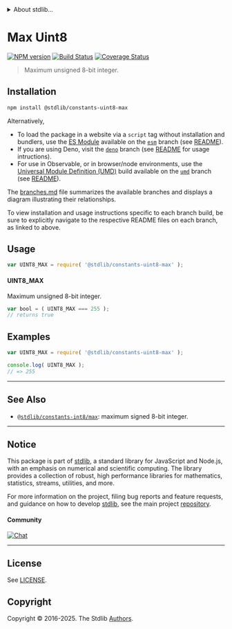 <!--

@license Apache-2.0

Copyright (c) 2018 The Stdlib Authors.

Licensed under the Apache License, Version 2.0 (the "License");
you may not use this file except in compliance with the License.
You may obtain a copy of the License at

   http://www.apache.org/licenses/LICENSE-2.0

Unless required by applicable law or agreed to in writing, software
distributed under the License is distributed on an "AS IS" BASIS,
WITHOUT WARRANTIES OR CONDITIONS OF ANY KIND, either express or implied.
See the License for the specific language governing permissions and
limitations under the License.

-->


<details>
  <summary>
    About stdlib...
  </summary>
  <p>We believe in a future in which the web is a preferred environment for numerical computation. To help realize this future, we've built stdlib. stdlib is a standard library, with an emphasis on numerical and scientific computation, written in JavaScript (and C) for execution in browsers and in Node.js.</p>
  <p>The library is fully decomposable, being architected in such a way that you can swap out and mix and match APIs and functionality to cater to your exact preferences and use cases.</p>
  <p>When you use stdlib, you can be absolutely certain that you are using the most thorough, rigorous, well-written, studied, documented, tested, measured, and high-quality code out there.</p>
  <p>To join us in bringing numerical computing to the web, get started by checking us out on <a href="https://github.com/stdlib-js/stdlib">GitHub</a>, and please consider <a href="https://opencollective.com/stdlib">financially supporting stdlib</a>. We greatly appreciate your continued support!</p>
</details>

# Max Uint8

[![NPM version][npm-image]][npm-url] [![Build Status][test-image]][test-url] [![Coverage Status][coverage-image]][coverage-url] <!-- [![dependencies][dependencies-image]][dependencies-url] -->

> Maximum unsigned 8-bit integer.

<section class="installation">

## Installation

```bash
npm install @stdlib/constants-uint8-max
```

Alternatively,

-   To load the package in a website via a `script` tag without installation and bundlers, use the [ES Module][es-module] available on the [`esm`][esm-url] branch (see [README][esm-readme]).
-   If you are using Deno, visit the [`deno`][deno-url] branch (see [README][deno-readme] for usage intructions).
-   For use in Observable, or in browser/node environments, use the [Universal Module Definition (UMD)][umd] build available on the [`umd`][umd-url] branch (see [README][umd-readme]).

The [branches.md][branches-url] file summarizes the available branches and displays a diagram illustrating their relationships.

To view installation and usage instructions specific to each branch build, be sure to explicitly navigate to the respective README files on each branch, as linked to above.

</section>

<section class="usage">

## Usage

```javascript
var UINT8_MAX = require( '@stdlib/constants-uint8-max' );
```

#### UINT8_MAX

Maximum unsigned 8-bit integer.

```javascript
var bool = ( UINT8_MAX === 255 );
// returns true
```

</section>

<!-- /.usage -->

<section class="examples">

## Examples

<!-- TODO: better example -->

<!-- eslint no-undef: "error" -->

```javascript
var UINT8_MAX = require( '@stdlib/constants-uint8-max' );

console.log( UINT8_MAX );
// => 255
```

</section>

<!-- /.examples -->

<!-- Section for related `stdlib` packages. Do not manually edit this section, as it is automatically populated. -->

<section class="related">

* * *

## See Also

-   <span class="package-name">[`@stdlib/constants-int8/max`][@stdlib/constants/int8/max]</span><span class="delimiter">: </span><span class="description">maximum signed 8-bit integer.</span>

</section>

<!-- /.related -->

<!-- Section for all links. Make sure to keep an empty line after the `section` element and another before the `/section` close. -->


<section class="main-repo" >

* * *

## Notice

This package is part of [stdlib][stdlib], a standard library for JavaScript and Node.js, with an emphasis on numerical and scientific computing. The library provides a collection of robust, high performance libraries for mathematics, statistics, streams, utilities, and more.

For more information on the project, filing bug reports and feature requests, and guidance on how to develop [stdlib][stdlib], see the main project [repository][stdlib].

#### Community

[![Chat][chat-image]][chat-url]

---

## License

See [LICENSE][stdlib-license].


## Copyright

Copyright &copy; 2016-2025. The Stdlib [Authors][stdlib-authors].

</section>

<!-- /.stdlib -->

<!-- Section for all links. Make sure to keep an empty line after the `section` element and another before the `/section` close. -->

<section class="links">

[npm-image]: http://img.shields.io/npm/v/@stdlib/constants-uint8-max.svg
[npm-url]: https://npmjs.org/package/@stdlib/constants-uint8-max

[test-image]: https://github.com/stdlib-js/constants-uint8-max/actions/workflows/test.yml/badge.svg?branch=main
[test-url]: https://github.com/stdlib-js/constants-uint8-max/actions/workflows/test.yml?query=branch:main

[coverage-image]: https://img.shields.io/codecov/c/github/stdlib-js/constants-uint8-max/main.svg
[coverage-url]: https://codecov.io/github/stdlib-js/constants-uint8-max?branch=main

<!--

[dependencies-image]: https://img.shields.io/david/stdlib-js/constants-uint8-max.svg
[dependencies-url]: https://david-dm.org/stdlib-js/constants-uint8-max/main

-->

[chat-image]: https://img.shields.io/gitter/room/stdlib-js/stdlib.svg
[chat-url]: https://app.gitter.im/#/room/#stdlib-js_stdlib:gitter.im

[stdlib]: https://github.com/stdlib-js/stdlib

[stdlib-authors]: https://github.com/stdlib-js/stdlib/graphs/contributors

[umd]: https://github.com/umdjs/umd
[es-module]: https://developer.mozilla.org/en-US/docs/Web/JavaScript/Guide/Modules

[deno-url]: https://github.com/stdlib-js/constants-uint8-max/tree/deno
[deno-readme]: https://github.com/stdlib-js/constants-uint8-max/blob/deno/README.md
[umd-url]: https://github.com/stdlib-js/constants-uint8-max/tree/umd
[umd-readme]: https://github.com/stdlib-js/constants-uint8-max/blob/umd/README.md
[esm-url]: https://github.com/stdlib-js/constants-uint8-max/tree/esm
[esm-readme]: https://github.com/stdlib-js/constants-uint8-max/blob/esm/README.md
[branches-url]: https://github.com/stdlib-js/constants-uint8-max/blob/main/branches.md

[stdlib-license]: https://raw.githubusercontent.com/stdlib-js/constants-uint8-max/main/LICENSE

<!-- <related-links> -->

[@stdlib/constants/int8/max]: https://github.com/stdlib-js/constants-int8-max

<!-- </related-links> -->

</section>

<!-- /.links -->
